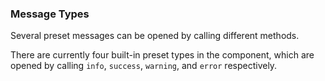 ### Message Types

Several preset messages can be opened by calling different methods.

There are currently four built-in preset types in the component, which are opened by calling `info`, `success`, `warning`, and `error` respectively.
